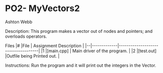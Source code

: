 # PO2- MyVectors2
Ashton Webb

Description:
This program makes a vector out of nodes and pointers; and overloads operators. 



Files
|# |File         | Assignment Description              |
|--|-------------|-------------------------------------|
|1 |[main.cpp]   | Main driver of the program.         |
|2 |[test.out]   |Outfile being Printed out.           |

Instructions:
Run the program and it will print out the integers in the Vector.

